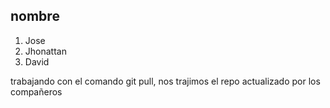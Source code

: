 ## nombre

1. Jose
2. Jhonattan
3. David 

trabajando con el comando git pull, nos trajimos el repo actualizado por los compañeros